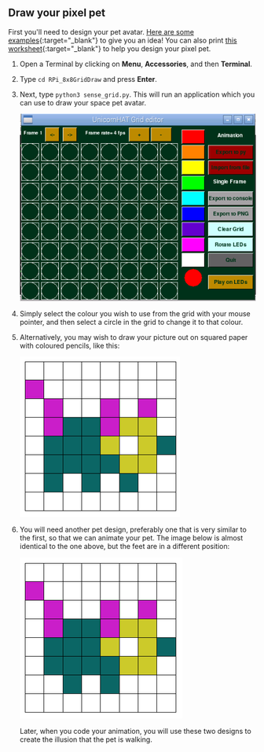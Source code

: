 ## Draw your pixel pet

First you'll need to design your pet avatar. [Here are some examples](https://www.youtube.com/watch?v=PpHFQXoISWc&rel=0){:target="_blank"} to give you an idea! You can also print [this worksheet](resources/printable-worksheet.pdf){:target="_blank"} to help you design your pixel pet.

1. Open a Terminal by clicking on **Menu**, **Accessories**, and then **Terminal**.
1. Type `cd RPi_8x8GridDraw` and press **Enter**.
1. Next, type `python3 sense_grid.py`. This will run an application which you can use to draw your space pet avatar.

	![8x8gridraw application](images/GUI.png)

1. Simply select the colour you wish to use from the grid with your mouse pointer, and then select a circle in the grid to change it to that colour.

1. Alternatively, you may wish to draw your picture out on squared paper with coloured pencils, like this:

	![square paper avatar](images/square-paper.png)

1. You will need another pet design, preferably one that is very similar to the first, so that we can animate your pet. The image below is almost identical to the one above, but the feet are in a different position:

	![](images/square-paper-2.png)

	Later, when you code your animation, you will use these two designs to create the illusion that the pet is walking.
